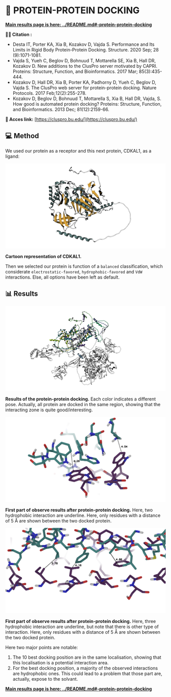 # 🔨 PROTEIN-PROTEIN DOCKING

**[Main results page is here: ../README.md#-protein-protein-docking](../README.md#-protein-protein-docking)**

**🕵️‍♂️ Citation :**
- Desta IT, Porter KA, Xia B, Kozakov D, Vajda S. Performance and Its Limits in Rigid Body Protein-Protein Docking. Structure. 2020 Sep; 28 (9):1071-1081.
- Vajda S, Yueh C, Beglov D, Bohnuud T, Mottarella SE, Xia B, Hall DR, Kozakov D. New additions to the ClusPro server motivated by CAPRI. Proteins: Structure, Function, and Bioinformatics. 2017 Mar; 85(3):435-444.
- Kozakov D, Hall DR, Xia B, Porter KA, Padhorny D, Yueh C, Beglov D, Vajda S. The ClusPro web server for protein-protein docking. Nature Protocols. 2017 Feb;12(2):255-278.
- Kozakov D, Beglov D, Bohnuud T, Mottarella S, Xia B, Hall DR, Vajda, S. How good is automated protein docking? Proteins: Structure, Function, and Bioinformatics. 2013 Dec; 81(12):2159-66.

**🔗 Acces link:** [https://cluspro.bu.edu/](https://cluspro.bu.edu/)

## 💻 Method

We used our protein as a receptor and this next protein, CDKAL1, as a ligand:

![Q5VV42.png](Q5VV42.png)

**Cartoon representation of CDKAL1.**

Then we selected our protein is function of a `balanced` classification, which considerate `electrostatic-favored`, `hydrophobic-favored` and `VdW` interactions. Else, all options have been left as default.

## 📊 Results

![DOCKED_PROT.png](DOCKED_PROT.png)

**Results of the protein-protein docking.** Each color indicates a different pose. Actually, all protein are docked in the same region, showing that the interacting zone is quite good/interesting.

![hydrophobic_interaction_1.png](hydrophobic_interaction_1.png)

**First part of observe results after protein-protein docking.** Here, two hydrophobic interaction are underline. Here, only residues with a distance of 5 Å are shown between the two docked protein.


![hydrophobic_interaction_2.png](hydrophobic_interaction_2.png)

**First part of observe results after protein-protein docking.** Here, three hydrophobic interaction are underline, but note that there is other type of interaction. Here, only residues with a distance of 5 Å are shown between the two docked protein.

Here two major points are notable:
1. The 10 best docking position are in the same localisation, showing that this localisation is a potential interaction area.
2. For the best docking position, a majority of the observed interactions are hydrophobic ones. This could lead to a problem that those part are, actually, expose to the solvant.

**[Main results page is here: ../README.md#-protein-protein-docking](../README.md#-protein-protein-docking)**
